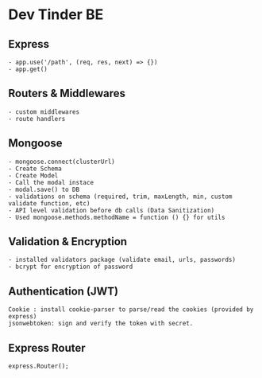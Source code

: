 # Dev Tinder BE #

## Express
    - app.use('/path', (req, res, next) => {})
    - app.get()

## Routers & Middlewares
    - custom middlewares
    - route handlers

## Mongoose
    - mongoose.connect(clusterUrl)
    - Create Schema
    - Create Model
    - Call the modal instace
    - modal.save() to DB
    - validations on schema (required, trim, maxLength, min, custom validate function, etc)
    - API level validation before db calls (Data Sanitization)
    - Used mongoose.methods.methodName = function () {} for utils

## Validation & Encryption
    - installed validators package (validate email, urls, passwords)
    - bcrypt for encryption of password

## Authentication (JWT)
    Cookie : install cookie-parser to parse/read the cookies (provided by express)
    jsonwebtoken: sign and verify the token with secret.

## Express Router
    express.Router();